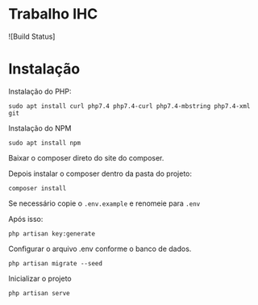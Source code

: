 # Trabalho IHC

![Build Status]

# Instalação 

Instalação do PHP: 
```
sudo apt install curl php7.4 php7.4-curl php7.4-mbstring php7.4-xml git
``` 

Instalação do NPM
```
sudo apt install npm
```

Baixar o composer direto do site do composer.

Depois instalar o composer dentro da pasta do projeto: 
```
composer install
``` 

Se necessário copie o `.env.example` e renomeie para `.env`

Após isso:
```
php artisan key:generate
```

Configurar o arquivo .env conforme o banco de dados.
```
php artisan migrate --seed
```

Inicializar o projeto
```
php artisan serve
```

